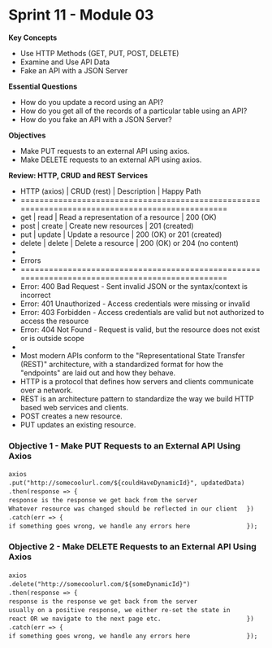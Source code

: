 # Sprint 11 - Module 03
**Key Concepts**
- Use HTTP Methods (GET, PUT, POST, DELETE)
- Examine and Use API Data
- Fake an API with a JSON Server

**Essential Questions**
- How do you update a record using an API?
- How do you get all of the records of a particular table using an API?
- How do you fake an API with a JSON Server?

**Objectives**
- Make PUT requests to an external API using axios.
- Make DELETE requests to an external API using axios.

**Review: HTTP, CRUD and REST Services**
- HTTP (axios) | CRUD (rest) | Description                         | Happy Path
- ===============================================================================================
- get          | read        | Read a representation of a resource | 200 (OK)
- post         | create      | Create new resources                | 201 (created)
- put          | update      | Update a resource                   | 200 (OK) or 201 (created)
- delete       | delete      | Delete a resource                   | 200 (OK) or 204 (no content)
- 
- Errors
- ===============================================================================================
- Error: 400 Bad Request - Sent invalid JSON or the syntax/context is incorrect
- Error: 401 Unauthorized - Access credentials were missing or invalid
- Error: 403 Forbidden - Access credentials are valid but not authorized to access the resource
- Error: 404 Not Found - Request is valid, but the resource does not exist or is outside scope
-
- Most modern APIs conform to the "Representational State Transfer (REST)" architecture, with a standardized format for how the "endpoints" are laid out and how they behave.
- HTTP is a protocol that defines how servers and clients communicate over a network.
- REST is an architecture pattern to standardize the way we build HTTP based web services and clients.
- POST creates a new resource.
- PUT updates an existing resource.

### Objective 1 - Make PUT Requests to an External API Using Axios
` axios                                                               `
`   .put("http://somecoolurl.com/${couldHaveDynamicId}", updatedData) `
`   .then(response => {                                               `
`     response is the response we get back from the server            `
`     Whatever resource was changed should be reflected in our client `
`   })                                                                `
`   .catch(err => {                                                   `
`     if something goes wrong, we handle any errors here              `
`   });                                                               `

### Objective 2 - Make DELETE Requests to an External API Using Axios
` axios                                                               `
`   .delete("http://somecoolurl.com/${someDynamicId}")                `
`   .then(response => {                                               `
`     response is the response we get back from the server            `
`     usually on a positive response, we either re-set the state in   `
`     react OR we navigate to the next page etc.                      `
`   })                                                                `
`   .catch(err => {                                                   `
`     if something goes wrong, we handle any errors here              `
`   });                                                               `